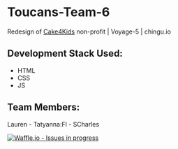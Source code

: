 # Toucans-Team-6
Redesign of [Cake4Kids](http://www.cake4kids.org) non-profit | Voyage-5 | chingu.io

## Development Stack Used: 
* HTML
* CSS
* JS

## Team Members:
Lauren - Tatyanna:Fl - SCharles


[![Waffle.io - Issues in progress](https://badge.waffle.io/chingu-voyage5/Toucans-Team-6.png?label=in%20progress&title=In%20Progress)](http://waffle.io/chingu-voyage5/Toucans-Team-6)